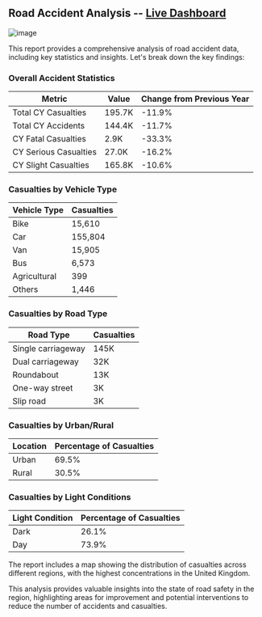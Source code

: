 <h2>Road Accident Analysis -- <a href="https://app.powerbi.com/groups/me/reports/a46a7dc6-6116-4799-abb6-f42d1e29c6ab/ReportSection?ctid=ef42a694-9ced-4926-90c7-7e6591c19422&experience=power-bi"> Live Dashboard</a> </h2> 

![image](https://github.com/user-attachments/assets/eacfba28-36c8-4415-9978-036827233246)


<p>This report provides a comprehensive analysis of road accident data, including key statistics and insights. Let's break down the key findings:</p>

<h3>Overall Accident Statistics</h3>
<table>
  <thead>
    <tr>
      <th>Metric</th>
      <th>Value</th>
      <th>Change from Previous Year</th>
    </tr>
  </thead>
  <tbody>
    <tr>
      <td>Total CY Casualties</td>
      <td>195.7K</td>
      <td>-11.9%</td>
    </tr>
    <tr>
      <td>Total CY Accidents</td>
      <td>144.4K</td>
      <td>-11.7%</td>
    </tr>
    <tr>
      <td>CY Fatal Casualties</td>
      <td>2.9K</td>
      <td>-33.3%</td>
    </tr>
    <tr>
      <td>CY Serious Casualties</td>
      <td>27.0K</td>
      <td>-16.2%</td>
    </tr>
    <tr>
      <td>CY Slight Casualties</td>
      <td>165.8K</td>
      <td>-10.6%</td>
    </tr>
  </tbody>
</table>

<h3>Casualties by Vehicle Type</h3>
<table>
  <thead>
    <tr>
      <th>Vehicle Type</th>
      <th>Casualties</th>
    </tr>
  </thead>
  <tbody>
    <tr>
      <td>Bike</td>
      <td>15,610</td>
    </tr>
    <tr>
      <td>Car</td>
      <td>155,804</td>
    </tr>
    <tr>
      <td>Van</td>
      <td>15,905</td>
    </tr>
    <tr>
      <td>Bus</td>
      <td>6,573</td>
    </tr>
    <tr>
      <td>Agricultural</td>
      <td>399</td>
    </tr>
    <tr>
      <td>Others</td>
      <td>1,446</td>
    </tr>
  </tbody>
</table>

<h3>Casualties by Road Type</h3>
<table>
  <thead>
    <tr>
      <th>Road Type</th>
      <th>Casualties</th>
    </tr>
  </thead>
  <tbody>
    <tr>
      <td>Single carriageway</td>
      <td>145K</td>
    </tr>
    <tr>
      <td>Dual carriageway</td>
      <td>32K</td>
    </tr>
    <tr>
      <td>Roundabout</td>
      <td>13K</td>
    </tr>
    <tr>
      <td>One-way street</td>
      <td>3K</td>
    </tr>
    <tr>
      <td>Slip road</td>
      <td>3K</td>
    </tr>
  </tbody>
</table>

<h3>Casualties by Urban/Rural</h3>
<table>
  <thead>
    <tr>
      <th>Location</th>
      <th>Percentage of Casualties</th>
    </tr>
  </thead>
  <tbody>
    <tr>
      <td>Urban</td>
      <td>69.5%</td>
    </tr>
    <tr>
      <td>Rural</td>
      <td>30.5%</td>
    </tr>
  </tbody>
</table>

<h3>Casualties by Light Conditions</h3>
<table>
  <thead>
    <tr>
      <th>Light Condition</th>
      <th>Percentage of Casualties</th>
    </tr>
  </thead>
  <tbody>
    <tr>
      <td>Dark</td>
      <td>26.1%</td>
    </tr>
    <tr>
      <td>Day</td>
      <td>73.9%</td>
    </tr>
  </tbody>
</table>

<p>The report includes a map showing the distribution of casualties across different regions, with the highest concentrations in the United Kingdom.</p>

<p>This analysis provides valuable insights into the state of road safety in the region, highlighting areas for improvement and potential interventions to reduce the number of accidents and casualties.</p>
